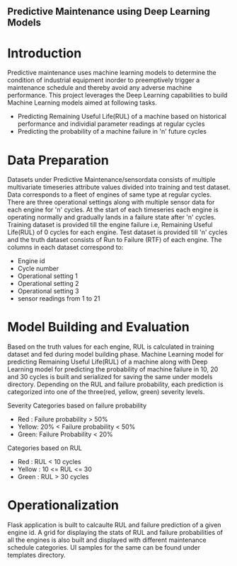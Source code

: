 ## Predictive Maintenance using Deep Learning Models
# Introduction
Predictive maintenance uses machine learning models to determine the condition of industrial equipment inorder to preemptively trigger a maintenance schedule and thereby avoid any adverse machine performance. This project leverages the Deep Learning capabilities to build Machine Learning models aimed at following tasks.
- Predicting Remaining Useful Life(RUL) of a machine based on historical performance and individial parameter readings at regular cycles
- Predicting the probability of a machine failure in 'n' future cycles

# Data Preparation
Datasets under Predictive Maintenance/sensordata consists of multiple multivariate timeseries attribute values divided into training and test dataset. Data corresponds to a fleet of engines of same type at regular cycles. There are three operational settings along with multiple sensor data for each engine for 'n' cycles. At the start of each timeseries each engine is operating normally and gradually lands in a failure state after 'n' cycles. Training dataset is provided till the engine failure i.e, Remaining Useful Life(RUL) of 0 cycles for each engine. Test dataset is provided till 'n' cycles and the truth dataset consists of Run to Failure (RTF) of each engine. The columns in each dataset correspond to:
- Engine id
- Cycle number
- Operational setting 1
- Operational setting 2
- Operational setting 3
- sensor readings from 1 to 21

# Model Building and Evaluation
Based on the truth values for each engine, RUL is calculated in training dataset and fed during model building phase. Machine Learning model for predicting Remaining Useful Life(RUL) of a machine along with Deep Learning model for predicting the probability of machine failure in 10, 20 and 30 cycles is built and serialized for saving the same under models directory. Depending on the RUL and failure probability, each prediction is categorized into one of the three(red, yellow, green) severity levels.

Severity Categories based on failure probability

- Red : Failure probability > 50%
- Yellow: 20% < Failure probability < 50%
- Green: Failure Probability < 20%

Categories based on RUL

- Red : RUL < 10 cycles
- Yellow : 10 <= RUL <= 30
- Green : RUL > 30 cycles


# Operationalization
Flask application is built to calcaulte RUL and failure prediction of a given engine id. A grid for displaying the stats of RUL and failure probabilities of all the engines is also built and displayed with different maintenance schedule categories. UI samples for the same can be found under templates directory.
